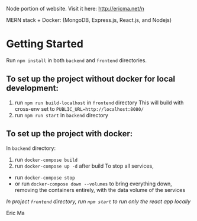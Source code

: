 Node portion of website. Visit it here: http://ericma.net/n

MERN stack + Docker: (MongoDB, Express.js, React.js, and Nodejs)

# Getting Started
Run `npm install` in both `backend` and `frontend` directories.

## To set up the project without docker for local development:
1. run `npm run build-localhost` in `frontend` directory
   This will build with cross-env set to `PUBLIC_URL=http://localhost:8080/`
2. run `npm run start` in `backend` directory

## To set up the project with docker:
In `backend` directory:
1. run `docker-compose build`
2. run `docker-compose up -d` after build
To stop all services, 
* run `docker-compose stop`
* or run `docker-compose down --volumes` to bring everything down, removing the containers entirely, with the data volume of the services

*In project `frontend` directory, run `npm start` to run only the react app locally*

Eric Ma
